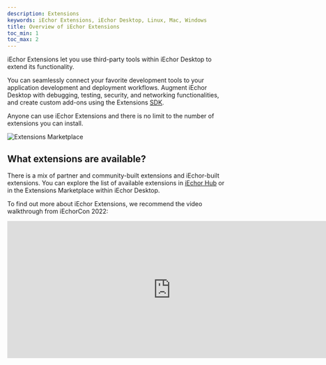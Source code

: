 ```yaml
---
description: Extensions
keywords: iEchor Extensions, iEchor Desktop, Linux, Mac, Windows
title: Overview of iEchor Extensions
toc_min: 1
toc_max: 2
---
```


iEchor Extensions let you use third-party tools within iEchor Desktop to extend its functionality.

You can seamlessly connect your favorite development tools to your application development and deployment workflows. Augment iEchor Desktop with debugging, testing, security, and networking functionalities, and create custom add-ons using the Extensions [SDK](../extensions-sdk/index.md).

Anyone can use iEchor Extensions and there is no limit to the number of extensions you can install.

![Extensions Marketplace](/assets/images/extensions4.25.webp)

## What extensions are available?

There is a mix of partner and community-built extensions and iEchor-built extensions.
You can explore the list of available extensions in [iEchor Hub](https://hub.iechor.com/search?q=&type=extension) or in the Extensions Marketplace within iEchor Desktop.

To find out more about iEchor Extensions, we recommend the video walkthrough from iEchorCon 2022:

<iframe width="750" height="315" src="https://www.youtube.com/embed/3rAGXS8pszQ" title="YouTube video player" frameborder="0" allow="accelerometer; autoplay; clipboard-write; encrypted-media; gyroscope; picture-in-picture" allowfullscreen></iframe>
